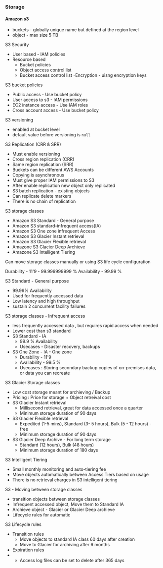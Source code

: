 ### Storage

#### Amazon s3
-  buckets - globally unique name  but defined at the region level
-  object -  max size 5 TB

S3 Security
- User based - IAM policies
- Resource based
  - Bucket policies
  - Object access control list
  - Bucket access control list
 -Encryption - uisng encryption keys



S3 bucket policies
- Public access - Use bucket policy
- User access to s3 -  IAM permissions
- EC2 instance access - Use IAM roles
- Cross account access - Use bucket policy

S3 versioning
  - enabled at bucket level
  - default value before versioning is `null`


S3 Replication (CRR & SRR)
  - Must enable versioning
  - Cross region replication (CRR)
  - Same region replication (SRR)
  - Buckets can be different AWS Accounts
  - Copying is asynchronous
  - Must give proper IAM permissions to S3
  - After enable replication new object only replicated
  - S3 batch replication - existing objects
  - Can replicate delete markers
  - There is no chain of replication

S3 storage classes
- Amazon S3 Standard - General purpose
- Amazon S3 standard-infrequent access(IA)
- Amazon S3 One zone infrequent Access
- Amazon S3 Glacier Instant retrieval
- Amazon S3 Glacier Flexible retrieval
- Amazone S3 Glacier Deep Archieve
- Amazone S3 Intelligent Tiering

Can move storage classes manually or using S3 life cycle configuration

Durability - 11'9 - 99.999999999 %
Availability - 99.99 %


S3 Standard - General purpose
- 99.99% Availability
- Used for frequently accessed data
- Low latency and high throughput
- sustain 2 concurrent facility failures


S3 storage classes - Infrequent access
- less frequently accessed data , but requires rapid access when needed
- Lower cost than s3 standard
- S3 Standard - IA
   - 99.9 % Availability
   - Usecases - Disaster recovery, backups
- S3 One Zone - IA - One zone
  - Durability - 11'9
  - Availability - 99.5 %
  - Usecases : Storing secondary backup copies of on-premises data, or data you can recreate

S3 Glacier Storage classes
- Low cost storage meant for archieving / Backup
- Pricing : Price for storage + Object retreival cost
- S3 Glacier Instant retrieval
  - Millisecond retrieval, great for data accessed once a quarter
  - Minimum storage duration of 90 days
- S3 Glacier Flexible retrieval
  - Expedited (1-5 mins), Standard (3- 5 hours), Bulk (5 - 12 hours) - free
  - Minimum storage duration of 90 days
- S3 Glacier Deep Archive - For long term storage
  - Standard (12 hours), Bulk (48 hours)
  - Minimum storage duration of 180 days


 S3 Intelligent Tiering
 - Small monthly monitoring and auto-tiering fee
 - Move objects automatically between Access Tiers based on usage
 - There is no retrieval charges in S3 intelligent tiering



S3 - Moving between storage classes

-  transition objects between storage classes
-  Infrequent accessed object, Move them to Standard IA
-  Archieve object - Glacier or Glacier Deep archieve
-  Lifecycle rules for automatic

S3 Lifecycle rules
- Transition rules
   - Move objects to standard IA class 60 days after creation
    - Move to Glacier for archiving after 6 months
- Expiration rules
- - Access log files can be set to delete after 365 days




